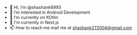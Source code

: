 - 👋 Hi, I’m @shashank6993
- 👀 I’m interested in Android Development
- 🌱 I’m currently on KOtlin
- 🌱 I'm currently in Next.js
- 📫 How to reach me mail me at shashank272004@gmail.com

<!---
shashank6993/shashank6993 is a ✨ special ✨ repository because its `README.md` (this file) appears on your GitHub profile.
You can click the Preview link to take a look at your changes.
--->
